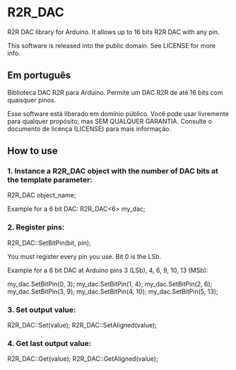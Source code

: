 # R2R_DAC

R2R DAC library for Arduino. It allows up to 16 bits R2R DAC with any pin.

This software is released into the public domain. See LICENSE for more info.

## Em português

Biblioteca DAC R2R para Arduino. Permite um DAC R2R de até 16 bits com quaisquer pinos.

Esse software está liberado em domínio público. Você pode usar livremente para qualquer propósito, mas SEM QUALQUER GARANTIA. Consulte o documento de licença (LICENSE) para mais informação.

## How to use

### 1. Instance a R2R_DAC object with the number of DAC bits at the template parameter:

R2R_DAC<n> object_name;

Example for a 6 bit DAC:
R2R_DAC<6> my_dac;

### 2. Register pins:

R2R_DAC::SetBitPin(bit, pin);

You must register every pin you use. Bit 0 is the LSb.

Example for a 6 bit DAC at Arduino pins 3 (LSb), 4, 6, 9, 10, 13 (MSb):

my_dac.SetBitPin(0, 3);
my_dac.SetBitPin(1, 4);
my_dac.SetBitPin(2, 6);
my_dac.SetBitPin(3, 9);
my_dac.SetBitPin(4, 10);
my_dac.SetBitPin(5, 13);

### 3. Set output value:

R2R_DAC::Set(value);
R2R_DAC::SetAligned(value);

### 4. Get last output value:

R2R_DAC::Get(value);
R2R_DAC::GetAligned(value);
